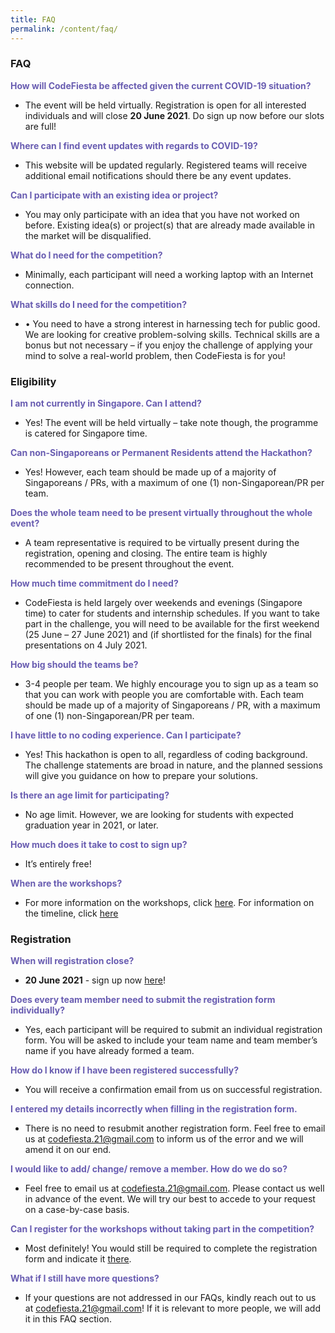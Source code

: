 ```yaml
---
title: FAQ
permalink: /content/faq/
---
```


### **FAQ**
<b style="color:#695db1">How will CodeFiesta be affected given the current COVID-19 situation?</b>
- The event will be held virtually. Registration is open for all interested individuals and will close **20 June 2021**. Do sign up now before our slots are full!

<b style="color:#695db1">Where can I find event updates with regards to COVID-19?</b>
- This website will be updated regularly. Registered teams will receive additional email notifications should there be any event updates.

<b style="color:#695db1">Can I participate with an existing idea or project?</b>
- You may only participate with an idea that you have not worked on before. Existing idea(s) or project(s) that are already made available in the market will be disqualified.

<b style="color:#695db1">What do I need for the competition?</b>
- Minimally, each participant will need a working laptop with an Internet connection. 

<b style="color:#695db1">What skills do I need for the competition?</b>
- •	You need to have a strong interest in harnessing tech for public good. We are looking for creative problem-solving skills. Technical skills are a bonus but not necessary – if you enjoy the challenge of applying your mind to solve a real-world problem, then CodeFiesta is for you!

### **Eligibility**
<b style="color:#695db1">I am not currently in Singapore. Can I attend?</b>
- Yes! The event will be held virtually – take note though, the programme is catered for Singapore time.

<b style="color:#695db1">Can non-Singaporeans or Permanent Residents attend the Hackathon?</b>
- Yes! However, each team should be made up of a majority of Singaporeans / PRs, with a maximum of one (1) non-Singaporean/PR per team.

<b style="color:#695db1">Does the whole team need to be present virtually throughout the whole event?</b>
- A team representative is required to be virtually present during the registration, opening and closing. The entire team is highly recommended to be present throughout the event.

<b style="color:#695db1">How much time commitment do I need?</b>
- CodeFiesta is held largely over weekends and evenings (Singapore time) to cater for students and internship schedules. If you want to take part in the challenge, you will need to be available for the first weekend (25 June – 27 June 2021) and (if shortlisted for the finals) for the final presentations on 4 July 2021.

<b style="color:#695db1">How big should the teams be?</b>
- 3-4 people per team. We highly encourage you to sign up as a team so that you can work with people you are comfortable with. Each team should be made up of a majority of Singaporeans / PR, with a maximum of one (1) non-Singaporean/PR per team.

<b style="color:#695db1">I have little to no coding experience. Can I participate?</b>
- Yes! This hackathon is open to all, regardless of coding background. The challenge statements are broad in nature, and the planned sessions will give you guidance on how to prepare your solutions. 

<b style="color:#695db1">Is there an age limit for participating?</b>
- No age limit. However, we are looking for students with expected graduation year in 2021, or later. 

<b style="color:#695db1">How much does it take to cost to sign up?</b>
- It’s entirely free! 

<b style="color:#695db1">When are the workshops?</b>
- For more information on the workshops, click [here](/content/workshops). For information on the timeline, click [here](/content/timeline)

### **Registration**
<b style="color:#695db1">When will registration close?</b>
- **20 June 2021** - sign up now [here](https://go.gov.sg/codefiesta2021)!

<b style="color:#695db1">Does every team member need to submit the registration form individually?</b>
- Yes, each participant will be required to submit an individual registration form. You will be asked to include your team name and team member’s name if you have already formed a team.

<b style="color:#695db1">How do I know if I have been registered successfully?</b>
- You will receive a confirmation email from us on successful registration.

<b style="color:#695db1">I entered my details incorrectly when filling in the registration form.</b>
- There is no need to resubmit another registration form. Feel free to email us at codefiesta.21@gmail.com to inform us of the error and we will amend it on our end.

<b style="color:#695db1">I would like to add/ change/ remove a member. How do we do so?</b>
- Feel free to email us at codefiesta.21@gmail.com. Please contact us well in advance of the event. We will try our best to accede to your request on a case-by-case basis.

<b style="color:#695db1">Can I register for the workshops without taking part in the competition?</b>
- Most definitely! You would still be required to complete the registration form and indicate it [there](https://go.gov.sg/codefiesta2021).

<b style="color:#695db1">What if I still have more questions?</b>
- If your questions are not addressed in our FAQs, kindly reach out to us at codefiesta.21@gmail.com! If it is relevant to more people, we will add it in this FAQ section.
